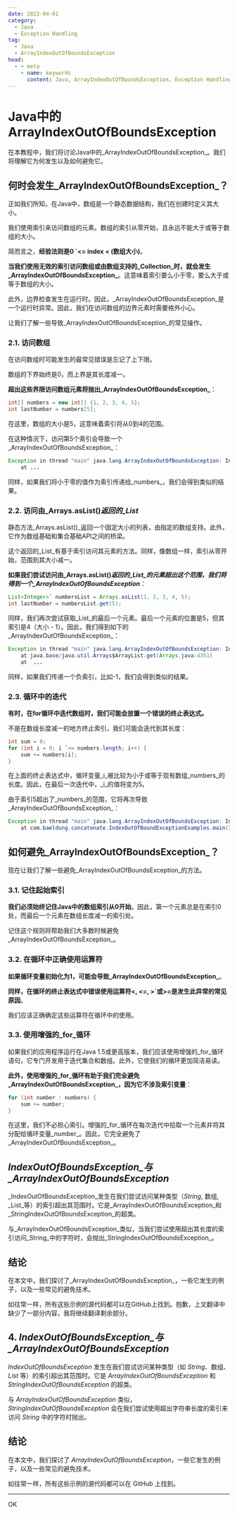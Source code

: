```yaml
---
date: 2022-04-01
category:
  - Java
  - Exception Handling
tag:
  - Java
  - ArrayIndexOutOfBoundsException
head:
  - - meta
    - name: keywords
      content: Java, ArrayIndexOutOfBoundsException, Exception Handling
---
```

# Java中的ArrayIndexOutOfBoundsException

在本教程中，我们将讨论Java中的_ArrayIndexOutOfBoundsException_。我们将理解它为何发生以及如何避免它。

## 何时会发生_ArrayIndexOutOfBoundsException_？
正如我们所知，在Java中，数组是一个静态数据结构，我们在创建时定义其大小。

我们使用索引来访问数组的元素。数组的索引从零开始，且永远不能大于或等于数组的大小。

简而言之，**经验法则是0 `<= index < (数组大小)**。

**当我们使用无效的索引访问数组或由数组支持的_Collection_时，就会发生_ArrayIndexOutOfBoundsException_**。这意味着索引要么小于零，要么大于或等于数组的大小。

此外，边界检查发生在运行时。因此，_ArrayIndexOutOfBoundsException_是一个运行时异常。因此，我们在访问数组的边界元素时需要格外小心。

让我们了解一些导致_ArrayIndexOutOfBoundsException_的常见操作。

### 2.1. 访问数组
在访问数组时可能发生的最常见错误是忘记了上下限。

数组的下界始终是0，而上界是其长度减一。

**超出这些界限访问数组元素将抛出_ArrayIndexOutOfBoundsException_**：

```java
int[] numbers = new int[] {1, 2, 3, 4, 5};
int lastNumber = numbers[5];
```

在这里，数组的大小是5，这意味着索引将从0到4的范围。

在这种情况下，访问第5个索引会导致一个_ArrayIndexOutOfBoundsException_：

```java
Exception in thread "main" java.lang.ArrayIndexOutOfBoundsException: Index 5 out of bounds for length 5
    at ...
```

同样，如果我们将小于零的值作为索引传递给_numbers_，我们会得到类似的结果。

### 2.2. 访问由_Arrays.asList()_返回的_List_
静态方法_Arrays.asList()_返回一个固定大小的列表，由指定的数组支持。此外，它作为数组基础和集合基础API之间的桥梁。

这个返回的_List_有基于索引访问其元素的方法。同样，像数组一样，索引从零开始，范围到其大小减一。

**如果我们尝试访问由_Arrays.asList()_返回的_List_的元素超出这个范围，我们将得到一个_ArrayIndexOutOfBoundsException_**：

```java
List<Integer>` numbersList = Arrays.asList(1, 2, 3, 4, 5);
int lastNumber = numbersList.get(5);
```

同样，我们再次尝试获取_List_的最后一个元素。最后一个元素的位置是5，但其索引是4（大小 - 1）。因此，我们得到如下的_ArrayIndexOutOfBoundsException_：

```java
Exception in thread "main" java.lang.ArrayIndexOutOfBoundsException: Index 5 out of bounds for length 5
    at java.base/java.util.Arrays$ArrayList.get(Arrays.java:4351)
    at  ...
```

同样，如果我们传递一个负索引，比如-1，我们会得到类似的结果。

### 2.3. 循环中的迭代
**有时，在for循环中迭代数组时，我们可能会放置一个错误的终止表达式。**

不是在数组长度减一的地方终止索引，我们可能会迭代到其长度：

```java
int sum = 0;
for (int i = 0; i `<= numbers.length; i++) {
    sum += numbers[i];
}
```

在上面的终止表达式中，循环变量_i_被比较为小于或等于现有数组_numbers_的长度。因此，在最后一次迭代中，_i_的值将变为5。

由于索引5超出了_numbers_的范围，它将再次导致_ArrayIndexOutOfBoundsException_：

```java
Exception in thread "main" java.lang.ArrayIndexOutOfBoundsException: Index 5 out of bounds for length 5
    at com.baeldung.concatenate.IndexOutOfBoundExceptionExamples.main(IndexOutOfBoundExceptionExamples.java:22)
```

## 如何避免_ArrayIndexOutOfBoundsException_？
现在让我们了解一些避免_ArrayIndexOutOfBoundsException_的方法。

### 3.1. 记住起始索引
**我们必须始终记住Java中的数组索引从0开始**。因此，第一个元素总是在索引0处，而最后一个元素在数组长度减一的索引处。

记住这个规则将帮助我们大多数时候避免_ArrayIndexOutOfBoundsException_。

### 3.2. 在循环中正确使用运算符
**如果循环变量初始化为1，可能会导致_ArrayIndexOutOfBoundsException_**。

**同样，在循环的终止表达式中错误使用运算符<, <=, >`或>=是发生此异常的常见原因**。

我们应该正确确定这些运算符在循环中的使用。

### 3.3. 使用增强的_for_循环
如果我们的应用程序运行在Java 1.5或更高版本，我们应该使用增强的_for_循环语句，它专门开发用于迭代集合和数组。此外，它使我们的循环更加简洁易读。

**此外，使用增强的_for_循环有助于我们完全避免_ArrayIndexOutOfBoundsException_，因为它不涉及索引变量**：

```java
for (int number : numbers) {
    sum += number;
}
```

在这里，我们不必担心索引。增强的_for_循环在每次迭代中拾取一个元素并将其分配给循环变量_number_。因此，它完全避免了_ArrayIndexOutOfBoundsException_。

## _IndexOutOfBoundsException_与_ArrayIndexOutOfBoundsException_
_IndexOutOfBoundsException_发生在我们尝试访问某种类型（_String_, 数组, _List_等）的索引超出其范围时。它是_ArrayIndexOutOfBoundsException_和_StringIndexOutOfBoundsException_的超类。

与_ArrayIndexOutOfBoundsException_类似，当我们尝试使用超出其长度的索引访问_String_中的字符时，会抛出_StringIndexOutOfBoundsException_。

## 结论
在本文中，我们探讨了_ArrayIndexOutOfBoundsException_，一些它发生的例子，以及一些常见的避免技术。

如往常一样，所有这些示例的源代码都可以在GitHub上找到。抱歉，上文翻译中缺少了一部分内容，我将继续翻译剩余部分。

## 4. _IndexOutOfBoundsException_与_ArrayIndexOutOfBoundsException_
_IndexOutOfBoundsException_ 发生在我们尝试访问某种类型（如 _String_、数组、_List_ 等）的索引超出其范围时。它是 _ArrayIndexOutOfBoundsException_ 和 _StringIndexOutOfBoundsException_ 的超类。

与 _ArrayIndexOutOfBoundsException_ 类似，_StringIndexOutOfBoundsException_ 会在我们尝试使用超出字符串长度的索引来访问 _String_ 中的字符时抛出。

## 结论
在本文中，我们探讨了 _ArrayIndexOutOfBoundsException_，一些它发生的例子，以及一些常见的避免技术。

如往常一样，所有这些示例的源代码都可以在 GitHub 上找到。

---

OK